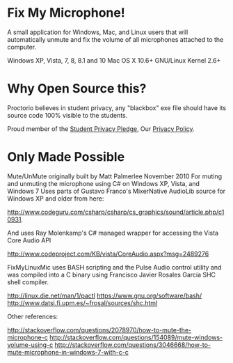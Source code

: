 Fix My Microphone!
============

A small application for Windows, Mac, and Linux users that will automatically unmute and fix the volume of all microphones attached to the computer.

Windows XP, Vista, 7, 8, 8.1 and 10
Mac OS X 10.6+
GNU/Linux Kernel 2.6+


Why Open Source this?
============================
Proctorio believes in student privacy, any "blackbox" exe file should have its source code 100% visible to the students.

Proud member of the [Student Privacy Pledge](http://studentprivacypledge.org/), Our [Privacy Policy](https://proctorio.com/privacy-and-cookies).


Only Made Possible
============================

Mute/UnMute originally built by Matt Palmerlee November 2010 
For muting and unmuting the microphone using C# on Windows XP, Vista, and Windows 7
Uses parts of Gustavo Franco's MixerNative AudioLib source for Windows XP and older from here:

http://www.codeguru.com/csharp/csharp/cs_graphics/sound/article.php/c10931.


And uses Ray Molenkamp's C# managed wrapper for accessing the Vista Core Audio API

http://www.codeproject.com/KB/vista/CoreAudio.aspx?msg=2489276


FixMyLinuxMic uses BASH scripting and the Pulse Audio control utility and was compiled into a C binary using Francisco Javier Rosales García SHC shell compiler.

http://linux.die.net/man/1/pactl
https://www.gnu.org/software/bash/
http://www.datsi.fi.upm.es/~frosal/sources/shc.html


Other references:

http://stackoverflow.com/questions/2078970/how-to-mute-the-microphone-c
http://stackoverflow.com/questions/154089/mute-windows-volume-using-c
http://stackoverflow.com/questions/3046668/how-to-mute-microphone-in-windows-7-with-c-c

